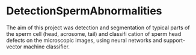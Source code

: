 # DetectionSpermAbnormalities
The aim of this project was detection and segmentation of typical parts of the sperm cell (head, acrosome, tail) and classifi cation of sperm head defects on the microscopic images, using neural networks and support- vector machine classifier.
